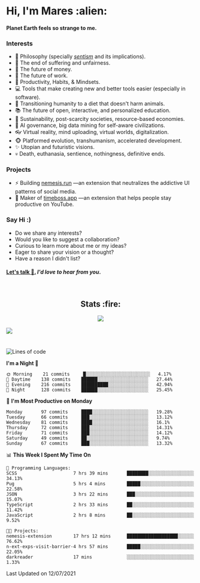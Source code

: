<h1>Hi, I'm Mares :alien:</h1>

#### Planet Earth feels so strange to me.

### **Interests**

- 🌊 Philosophy (specially [_sentism_][sentismmedium] and its implications).
- 🎯 The end of suffering and unfairness.
- 💸 The future of money.
- 💼 The future of work.
- 🧠 Productivity, Habits, & Mindsets.
- 💻 Tools that make creating new and better tools easier (especially in software).
- 🥗 Transitioning humanity to a diet that doesn't harm animals.
- 📚 The future of open, interactive, and personalized education.
- 🌱 Sustainability, post-scarcity societies, resource-based economies.
- 🤖 AI governance, big data mining for self-aware civilizations.
- 👓 Virtual reality, mind uploading, virtual worlds, digitalization.
- 🐵 Platformed evolution, transhumanism, accelerated development.
- ✨ Utopian and futuristic visions.
- 💀 Death, euthanasia, sentience, nothingness, definitive ends.


### **Projects**

- ⚡ Building [nemesis.run](https://nemesis.run) —an extension that neutralizes the addictive UI patterns of social media.
- 💎 Maker of [timeboss.app](https://timeboss.app) —an extension that helps people stay productive on YouTube.


### **Say Hi :)**

- Do we share any interests?
- Would you like to suggest a collaboration?
- Curious to learn more about me or my ideas?
- Eager to share your vision or a thought?
- Have a reason I didn't list?

#### [Let's talk :wave:.](mailto:mareszhar@gmail.com) _I'd love to hear from you_.

[sentismmedium]: https://medium.com/@mareszhar/born-a-prisoner-a-reflection-about-life-its-struggles-and-a-plan-to-escape-d8566ce9b026

<br>

<h2 align="center">Stats :fire:</h2>

<div align="center">
  <img src="https://github-readme-streak-stats.herokuapp.com?user=mareszhar&theme=black-ice&hide_border=true&stroke=FFFFFF15&ring=DF8FFE&fire=DF8FFE&currStreakLabel=DF8FFE&background=1A232A&currStreakNum=86FFAB&dates=B1AAB3FF">
</div>

<br>

<img src="https://activity-graph.herokuapp.com/graph?username=mareszhar&theme=nord&bg_color=00000000&color=979797&line=DF8FFE&point=00000000&area=true&hide_border=true">

<br>

<h1></h1>

<!--START_SECTION:waka-->
![Lines of code](https://img.shields.io/badge/From%20Hello%20World%20I%27ve%20Written-106443%20lines%20of%20code-blue)

**I'm a Night 🦉** 

```text
🌞 Morning    21 commits     █░░░░░░░░░░░░░░░░░░░░░░░░   4.17% 
🌆 Daytime    138 commits    ██████░░░░░░░░░░░░░░░░░░░   27.44% 
🌃 Evening    216 commits    ██████████░░░░░░░░░░░░░░░   42.94% 
🌙 Night      128 commits    ██████░░░░░░░░░░░░░░░░░░░   25.45%

```
📅 **I'm Most Productive on Monday** 

```text
Monday       97 commits     ████░░░░░░░░░░░░░░░░░░░░░   19.28% 
Tuesday      66 commits     ███░░░░░░░░░░░░░░░░░░░░░░   13.12% 
Wednesday    81 commits     ████░░░░░░░░░░░░░░░░░░░░░   16.1% 
Thursday     72 commits     ███░░░░░░░░░░░░░░░░░░░░░░   14.31% 
Friday       71 commits     ███░░░░░░░░░░░░░░░░░░░░░░   14.12% 
Saturday     49 commits     ██░░░░░░░░░░░░░░░░░░░░░░░   9.74% 
Sunday       67 commits     ███░░░░░░░░░░░░░░░░░░░░░░   13.32%

```


📊 **This Week I Spent My Time On** 

```text
💬 Programming Languages: 
SCSS                     7 hrs 39 mins       ████████░░░░░░░░░░░░░░░░░   34.13% 
Pug                      5 hrs 4 mins        █████░░░░░░░░░░░░░░░░░░░░   22.58% 
JSON                     3 hrs 22 mins       ███░░░░░░░░░░░░░░░░░░░░░░   15.07% 
TypeScript               2 hrs 33 mins       ██░░░░░░░░░░░░░░░░░░░░░░░   11.42% 
JavaScript               2 hrs 8 mins        ██░░░░░░░░░░░░░░░░░░░░░░░   9.52%

🐱‍💻 Projects: 
nemesis-extension        17 hrs 12 mins      ███████████████████░░░░░░   76.62% 
n-ext-exps-visit-barrier-4 hrs 57 mins       █████░░░░░░░░░░░░░░░░░░░░   22.05% 
darkreader               17 mins             ░░░░░░░░░░░░░░░░░░░░░░░░░   1.33%

```


 Last Updated on 12/07/2021
<!--END_SECTION:waka-->

